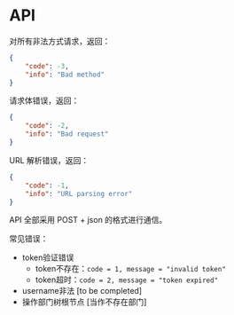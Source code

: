 # API

对所有非法方式请求，返回：

```json
{
    "code": -3,
    "info": "Bad method"
}

```

请求体错误，返回：

```json
{
    "code": -2,
    "info": "Bad request"
}

```

URL 解析错误，返回：

```json
{
    "code": -1,
    "info": "URL parsing error"
}

```

API 全部采用 POST + json 的格式进行通信。

常见错误：

- token验证错误
    - token不存在：`code = 1, message = "invalid token"`
    - token超时：`code = 2, message = "token expired"`
- username非法 \[to be completed]
- 操作部门树根节点 \[当作不存在部门]